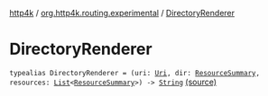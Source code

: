 [http4k](../index.md) / [org.http4k.routing.experimental](index.md) / [DirectoryRenderer](./-directory-renderer.md)

# DirectoryRenderer

`typealias DirectoryRenderer = (uri: `[`Uri`](../org.http4k.core/-uri/index.md)`, dir: `[`ResourceSummary`](-resource-summary/index.md)`, resources: `[`List`](https://kotlinlang.org/api/latest/jvm/stdlib/kotlin.collections/-list/index.html)`<`[`ResourceSummary`](-resource-summary/index.md)`>) -> `[`String`](https://kotlinlang.org/api/latest/jvm/stdlib/kotlin/-string/index.html) [(source)](https://github.com/http4k/http4k/blob/master/http4k-core/src/main/kotlin/org/http4k/routing/experimental/directory-listing.kt#L7)